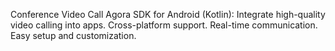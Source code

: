 Conference Video Call
Agora SDK for Android (Kotlin): Integrate high-quality video calling into apps. Cross-platform support. Real-time communication. Easy setup and customization.

